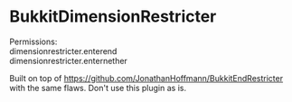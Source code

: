 # BukkitDimensionRestricter
Permissions:<br />
dimensionrestricter.enterend<br />
dimensionrestricter.enternether

Built on top of https://github.com/JonathanHoffmann/BukkitEndRestricter<br />
with the same flaws. Don't use this plugin as is.
